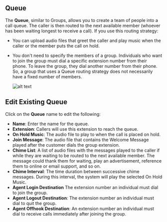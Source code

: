 ## Queue
The **Queue**, similar to Groups, allows you to create a team of people into a call queue. The caller is then routed to the next available member (whoever has been waiting longest to receive a call). If you use this routing strategy:

+ You can upload audio files that greet the caller and play music when the caller or the member puts the call on hold.
+ You don't need to specify the members of a group. Individuals who want to join the group must dial a specific extension number from their phone. To leave the group, they dial another number from their phone. So, a group that uses a Queue routing strategy does not necessarily have a fixed number of members. 

    ![alt text][queue]

## Edit Existing Queue
Click on the **Queue** name to edit the following:

+ **Name**: Enter the name for the queue.
+ **Extension**: Callers will use this extension to reach the queue.
+ **On Hold Music**: The audio file to play to when the call is placed on hold.
+ **Join Message**: The audio file that contains the Welcome Message played after the customer dials the group extension.
+ **Chime List**: A list of audio files with the messages played to the caller if while they are waiting to be routed to the next available member. The message could thank them for waiting, play an advertisement, reference them to online or email support, and so on.
+ **Chime Interval**: The time duration between successive chime messages. During this interval, the system will play the selected On Hold Music.
+ **Agent Login Destination** The extension number an individual must dial to join the group.
+ **Agent Logout Destination**: The extension number an individual must dial to quit the group.
+ **Agent Offhook Destination**: An extension number an individual must dial to receive calls immediately after joining the group.


[queue]: /customer-portal/img/queue.png "Call Queue"
